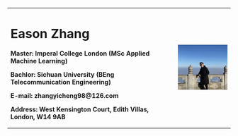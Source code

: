 <table border="0" align = "left">
  <tr>
    <td width="75%">
      <h1>Eason Zhang</h1>
      <p><b>Master: Imperal College London (MSc Applied Machine Learning)</b></p>
      <p><b>Bachlor: Sichuan University (BEng Telecommunication Engineering)</b></p>
      <p><b>E-mail: zhangyicheng98@126.com</b></p>
      <p><b>Address: West Kensington Court, Edith Villas, London, W14 9AB</b></p>
    </td>
    <td width="25%">
      <img src="profile.jpg" width="100%"> 
    </td>
  </tr>
</table>